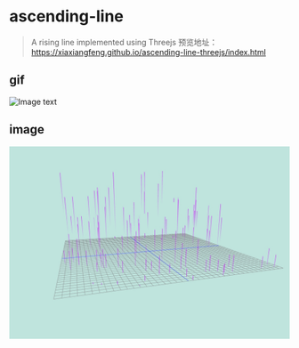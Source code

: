 # ascending-line

> A rising line implemented using Threejs 预览地址：https://xiaxiangfeng.github.io/ascending-line-threejs/index.html

## gif

![Image text](line.gif)

## image

![Image text](line.png)
